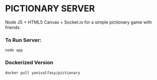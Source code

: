 # PICTIONARY SERVER

Node JS + HTML5 Canvas + Socket.io for a simple pictionary game with friends.

### To Run Server:

  `node app` 

### Dockerized Version

`docker pull yanivalfasy/pictionary`

